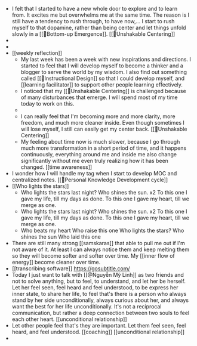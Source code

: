- I felt that I started to have a new whole door to explore and to learn from. It excites me but overwhelms me at the same time. The reason is I still have a tendency to rush through, to have now,... I start to rush myself to that dopamine, rather than being center and let things unfold slowly in a [[🌲Bottom-up Emergence]]. [[🌱Unshakable Centering]]
- 
- 
- [[weekly reflection]] 
    - My last week has been a week with new inspirations and directions. I started to feel that I will develop myself to become a thinker and a blogger to serve the world by my wisdom. I also find out something called [[🌱Instructional Design]] so that I could develop myself, and [[learning facilitator]] to support other people learning effectively.
    - I noticed that my [[🌱Unshakable Centering]] is challenged because of many disturbances that emerge. I will spend most of my time today to work on this.
    - 
    - I can really feel that I'm becoming more and more clarity, more freedom, and much more cleaner inside. Even though sometimes I will lose myself, I still can easily get my center back. [[🌱Unshakable Centering]]
    - My feeling about time now is much slower, because I go through much more transformation in a short period of time, and it happens continuously, everything around me and inside me also change significantly without me even truly realizing how it has been changed. [[time awareness]]
- I wonder how I will handle my tag when I start to develop MOC and centralized notes. [[🌱Personal Knowledge Development cycle]]
- [[Who lights the stars]]
    - Who lights the stars last night?
Who shines the sun. x2 
To this one I gave my life, till my days as done.
To this one I gave my heart, till we merge as one.
    - Who lights the stars last night?
Who shines the sun. x2 
To this one I gave my life, till my days as done.
To this one I gave my heart, till we merge as one.
    - Who beats my heart
Who raise this one
Who lights the stars?
Who shines the sun
Who laid this one
- There are still many strong [[samskaras]] that able to pull me out if I'm not aware of it. At least I can always notice them and keep melting them so they will become softer and softer over time. My [[inner flow of energy]] become cleaner over time. 
-  [[transcribing software]] https://gosubtitle.com/
- Today I just want to talk with [[@Nguyễn Mỹ Linh]] as two friends and not to solve anything, but to feel, to understand, and let her be herself. Let her feel seen, feel heard and feel understood, to be express her inner state, to share her life, to feel that's there is a person who always stand by her side unconditionally, always curious about her, and always want the best for her life unconditionally. It's not a reciprocal communication, but rather a deep connection between two souls to feel each other heart. [[unconditional relationship]]
- Let other people feel that's they are important. Let them feel seen, feel heard, and feel understood. [[coaching]] [[unconditional relationship]]
- 
